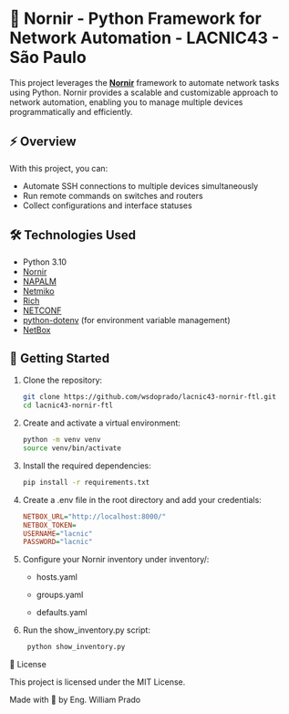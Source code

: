 # 🤖 Nornir - Python Framework for Network Automation - LACNIC43 - São Paulo

This project leverages the **[Nornir](https://nornir.tech/)** framework to automate network tasks using Python. Nornir provides a scalable and customizable approach to network automation, enabling you to manage multiple devices programmatically and efficiently.

## ⚡ Overview

With this project, you can:

- Automate SSH connections to multiple devices simultaneously
- Run remote commands on switches and routers
- Collect configurations and interface statuses

## 🛠️ Technologies Used

- Python 3.10
- [Nornir](https://nornir.tech/)
- [NAPALM](https://napalm.readthedocs.io/) 
- [Netmiko](https://github.com/ktbyers/netmiko)
- [Rich](https://github.com/Textualize/rich) 
- [NETCONF](https://h4ndzdatm0ld.github.io/nornir_netconf/)
- [python-dotenv](https://pypi.org/project/python-dotenv/) (for environment variable management)
- [NetBox](https://github.com/netbox-community/netbox-docker)

## 🚀 Getting Started

1. Clone the repository:
   ```bash
   git clone https://github.com/wsdoprado/lacnic43-nornir-ftl.git
   cd lacnic43-nornir-ftl

2. Create and activate a virtual environment:
   ```bash
   python -m venv venv
   source venv/bin/activate

3. Install the required dependencies:
   ```bash
   pip install -r requirements.txt

4. Create a .env file in the root directory and add your credentials:
   ```ini
   NETBOX_URL="http://localhost:8000/"
   NETBOX_TOKEN=
   USERNAME="lacnic"
   PASSWORD="lacnic"
5. Configure your Nornir inventory under inventory/:

    - hosts.yaml

    - groups.yaml

    - defaults.yaml

6. Run the show_inventory.py script:
   ```bash
    python show_inventory.py

📄 License

This project is licensed under the MIT License.

Made with 🧠 by Eng. William Prado
   
